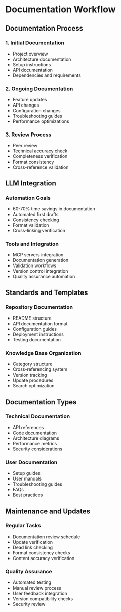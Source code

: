 # Documentation Workflow

## Documentation Process

### 1. Initial Documentation
- Project overview
- Architecture documentation
- Setup instructions
- API documentation
- Dependencies and requirements

### 2. Ongoing Documentation
- Feature updates
- API changes
- Configuration changes
- Troubleshooting guides
- Performance optimizations

### 3. Review Process
- Peer review
- Technical accuracy check
- Completeness verification
- Format consistency
- Cross-reference validation

## LLM Integration

### Automation Goals
- 60-70% time savings in documentation
- Automated first drafts
- Consistency checking
- Format validation
- Cross-linking verification

### Tools and Integration
- MCP servers integration
- Documentation generation
- Validation workflows
- Version control integration
- Quality assurance automation

## Standards and Templates

### Repository Documentation
- README structure
- API documentation format
- Configuration guides
- Deployment instructions
- Testing documentation

### Knowledge Base Organization
- Category structure
- Cross-referencing system
- Version tracking
- Update procedures
- Search optimization

## Documentation Types

### Technical Documentation
- API references
- Code documentation
- Architecture diagrams
- Performance metrics
- Security considerations

### User Documentation
- Setup guides
- User manuals
- Troubleshooting guides
- FAQs
- Best practices

## Maintenance and Updates

### Regular Tasks
- Documentation review schedule
- Update verification
- Dead link checking
- Format consistency checks
- Content accuracy verification

### Quality Assurance
- Automated testing
- Manual review process
- User feedback integration
- Version compatibility checks
- Security review